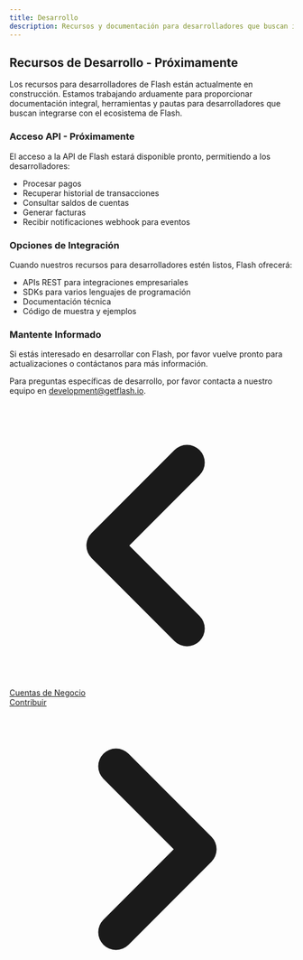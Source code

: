 ```yaml
---
title: Desarrollo
description: Recursos y documentación para desarrolladores que buscan integrarse con Flash
---
```



## Recursos de Desarrollo - Próximamente

Los recursos para desarrolladores de Flash están actualmente en construcción. Estamos trabajando arduamente para proporcionar documentación integral, herramientas y pautas para desarrolladores que buscan integrarse con el ecosistema de Flash.

### Acceso API - Próximamente

El acceso a la API de Flash estará disponible pronto, permitiendo a los desarrolladores:

- Procesar pagos
- Recuperar historial de transacciones
- Consultar saldos de cuentas
- Generar facturas
- Recibir notificaciones webhook para eventos

### Opciones de Integración

Cuando nuestros recursos para desarrolladores estén listos, Flash ofrecerá:

- APIs REST para integraciones empresariales
- SDKs para varios lenguajes de programación
- Documentación técnica
- Código de muestra y ejemplos

### Mantente Informado

Si estás interesado en desarrollar con Flash, por favor vuelve pronto para actualizaciones o contáctanos para más información.

Para preguntas específicas de desarrollo, por favor contacta a nuestro equipo en [development@getflash.io](mailto:development@getflash.io).

<!-- Navigation links -->
<div class="flex justify-between items-center mt-8 pt-4 border-t border-zinc-200 dark:border-zinc-700">
  <div class="w-1/3 text-left">
    <a href="business" class="inline-flex items-center bg-purple-600 hover:bg-purple-700 text-white rounded-md transition-colors px-4 py-2 text-sm font-medium shadow-sm hover:shadow-md">
      <svg xmlns="http://www.w3.org/2000/svg" class="h-6 w-6 mr-2" fill="none" viewBox="0 0 24 24" stroke="currentColor">
        <path stroke-linecap="round" stroke-linejoin="round" stroke-width="3" d="M15 19l-7-7 7-7" />
      </svg>
      Cuentas de Negocio
    </a>
  </div>
  <div class="w-1/3 text-center">
    <!-- Optional center content -->
  </div>
  <div class="w-1/3 text-right">
    <a href="contribute" class="inline-flex items-center bg-purple-600 hover:bg-purple-700 text-white rounded-md transition-colors px-4 py-2 text-sm font-medium shadow-sm hover:shadow-md">
      Contribuir
      <svg xmlns="http://www.w3.org/2000/svg" class="h-6 w-6 ml-2" fill="none" viewBox="0 0 24 24" stroke="currentColor">
        <path stroke-linecap="round" stroke-linejoin="round" stroke-width="3" d="M9 5l7 7-7 7" />
      </svg>
    </a>
  </div>
</div>